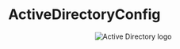# ActiveDirectoryConfig

<p align="center">
<img src="https://www.secsign.com/wp-content/uploads/2018/02/active-directory-logo.png" alt="Active Directory logo"/>
</p>
